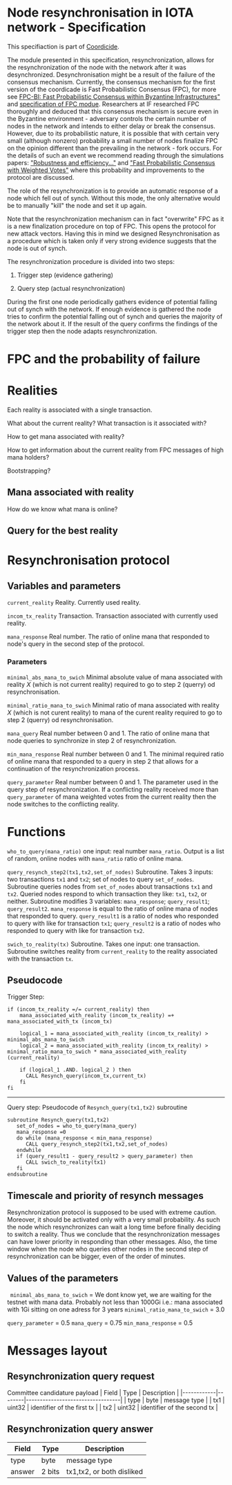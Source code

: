 # Node resynchronisation in IOTA network - Specification 




This specifiaction is part of [Coordicide](https://coordicide.iota.org/).



The module presented in this specification, resynchronization, allows for the resynchronization of the node with the network after it was desynchronized. Desynchronisation might be a result of the failure of the consensus mechanism.  Currently, the consensus mechanism for the first version of the coordicade is Fast Probabilistic Consensus (FPC), for more see [FPC-BI: Fast Probabilistic Consensus within Byzantine Infrastructures"](https://arxiv.org/abs/1905.10895) and [specification of FPC modue](https://hackmd.io/s/HkFbpbTrU). Researchers at IF researched FPC thoroughly and deduced that this consensus mechanism is secure even in the Byzantine environment - adversary controls the certain number of nodes in the network and intends to either delay or break the consensus. However, due to its probabilistic nature, it is possible that with certain very small (although nonzero) probability a small number of nodes finalize FPC on the opinion different than the prevailing in the network - fork occurs. For the details of such an event we recommend reading through the simulations papers:  ["Robustness and efficiency..."](https://arxiv.org/abs/1911.08787) and ["Fast Probabilistic Consensus with Weighted Votes"](https://www.overleaf.com/project/5e3a96c9ebfeb20001821bb5) where this probability and improvements to the protocol are discussed.



The role of the resynchronization is to provide an automatic response of a node which fell out of synch. Without this mode, the only alternative would be to manually "kill" the node and set it up again. 



Note that the resynchronization mechanism can in fact "overwrite" FPC as it is a new finalization procedure on top of FPC. This opens the protocol for new attack vectors. Having this in mind we designed Resynchronisation as a procedure which is taken only if very strong evidence suggests that the node is out of synch. 



The resynchronization procedure is divided into two steps:

1. Trigger step (evidence gathering)

2. Query step (actual resynchronization)



During the first one node periodically gathers evidence of potential falling out of synch with the network. If enough evidence is gathered the node tries to confirm the potential falling out of synch and queries the majority of the network about it. If the result of the query confirms the findings of the trigger step then the node adapts resynchronization. 








# FPC and the probability of failure

# Realities 

Each reality is associated with a single transaction. 

What about the current reality? What transaction is it associated with?

How to get mana associated with reality?

How to get information about the current reality from FPC messages of high mana holders? 

Bootstrapping? 


## Mana associated with reality

How do we know what mana is online?

## Query for the best reality 


# Resynchronisation protocol

## Variables and parameters 






`current_reality` Reality. Currently used reality.



`incom_tx_reality` Transaction. Transaction associated with currently used reality. 



`mana_response` Real number. The ratio of online mana that responded to node's query in the second step of the protocol. 



### Parameters 







`minimal_abs_mana_to_swich` Minimal absolute value of mana associated with reality $X$ (which is not current reality) required to go to step 2 (querry) od resynchronisation. 


`minimal_ratio_mana_to_swich` Minimal ratio of mana associated with reality $X$ (which is not curent reality) to mana of the curent reality required to go to step 2 (querry) od resynchronisation. 


`mana_query`  Real number between 0 and 1. The ratio of online mana that node queries to synchronize in step 2 of resynchronization.



`min_mana_response` Real number between 0 and 1. The minimal required ratio of online mana that responded to a query in step 2 that allows for a continuation of the resynchronization process.



`query_parameter` Real number between 0 and 1. The parameter used in the query step of resynchronization. If a conflicting reality received more than `query_parameter` of mana weighted votes from the current reality then the node switches to the conflicting reality. 




# Functions



`who_to_query(mana_ratio)`  one input: real number `mana_ratio`. Output is a list of random, online nodes with `mana_ratio` ratio of online mana.


`query_resynch_step2(tx1,tx2,set_of_nodes)` Subroutine. Takes 3 inputs: two transactions `tx1` and `tx2`; set of nodes to query `set_of_nodes`. Subroutine queries nodes from `set_of_nodes` about transactions `tx1` and `tx2`. Queried nodes respond to which transaction they like: `tx1`, `tx2`, or neither. Subroutine modifies 3 variables: `mana_response`; `query_result1`; `query_result2`. `mana_response` is equal to the ratio of online mana of nodes that responded to query. `query_result1` is a ratio of nodes who responded to query with like for transaction `tx1`; `query_result2` is a ratio of nodes who responded to query with like for transaction `tx2`.


 `swich_to_reality(tx)` Subroutine. Takes one input: one transaction. Subroutine switches reality from `current_reality` to the reality associated with the transaction `tx`. 





## Pseudocode

Trigger Step:
```
if (incom_tx_reality =/= current_reality) then
    mana_associated_with_reality (incom_tx_reality) =+ mana_associated_with_tx (incom_tx)
    
    logical_1 = mana_associated_with_reality (incom_tx_reality) >  minimal_abs_mana_to_swich
    logical_2 = mana_associated_with_reality (incom_tx_reality) >  minimal_ratio_mana_to_swich * mana_associated_with_reality (current_reality) 
   
    if (logical_1 .AND. logical_2 ) then
      CALL Resynch_query(incom_tx,current_tx)
    fi   
fi
```
<!--- 
if (local_time mod timestep) then
    for con_real in conflicting_realities
        tx1 = reality_identifier(con_real) 
        tx2 = reality_identifier(curent_reality)
        t_0 = max(timestamp(tx1),timestamp(tx2))
        if (issued_mana(con_real,t_0,local_time) -issued_mana(curent_reality,t_0,local_time) > trigger_parameter) then 
           CALL Resynch_query(tx1,tx2)
        fi
     endfor
fi
-->


--------------------------------
Query step: 
Pseudocode of `Resynch_query(tx1,tx2)` subroutine

```
subroutine Resynch_query(tx1,tx2) 
   set_of_nodes = who_to_query(mana_query)
   mana_response =0
   do while (mana_response < min_mana_response)
      CALL query_resynch_step2(tx1,tx2,set_of_nodes)
   endwhile
   if (query_result1 - query_result2 > query_parameter) then
      CALL swich_to_reality(tx1)
   fi
endsubroutine   
```

## Timescale and priority of resynch messages

Resynchronization protocol is supposed to be used with extreme caution. Moreover, it should be activated only with a very small probability. As such the node which resynchronizes can wait a long time before finally deciding to switch a reality. Thus we conclude that the resynchronization messages can have lower priority in responding than other messages. Also, the time window when the node who queries other nodes in the second step of resynchronization can be bigger, even of the order of minutes. 





## Values of the parameters

` minimal_abs_mana_to_swich` = We dont know yet, we are waiting for the testnet with mana data. Probably not less than 1000Gi i.e.: mana associated with 1Gi sitting on one adress for 3 years
`minimal_ratio_mana_to_swich` = 3.0


`query_parameter` = 0.5
`mana_query` = 0.75 
`min_mana_response` = 0.5





# Messages layout




## Resynchronization query request

Committee candidature payload
| Field      | Type   | Description                      |
|------------|--------|----------------------------------|
| type       | byte   | message type                     |
| tx1        | uint32 | identifier of the first tx       |
| tx2        | uint32 | identifier of the second tx      |



## Resynchronization query answer


| Field      | Type          | Description                      |
|------------|---------------|----------------------------------|
| type       | byte          | message type                     |
| answer     | 2 bits        | tx1,tx2, or both disliked        |

<!--stackedit_data:
eyJoaXN0b3J5IjpbLTUyOTkwMTQ1NV19
-->